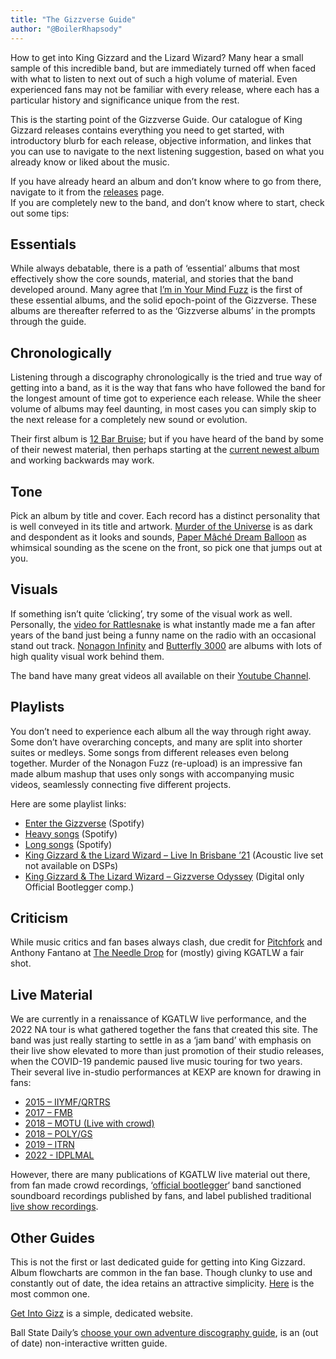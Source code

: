 ```yaml
---
title: "The Gizzverse Guide"
author: "@BoilerRhapsody"
---
```


How to get into King Gizzard and the Lizard Wizard? Many hear a small sample of this incredible band, but are immediately turned off when faced with what to listen to next out of such a high volume of material. Even experienced fans may not be familiar with every release, where each has a particular history and significance unique from the rest.  

This is the starting point of the Gizzverse Guide. Our catalogue of King Gizzard releases contains everything you need to get started, with introductory blurb for each release, objective information, and linkes that you can use to navigate to the next listening suggestion, based on what you already know or liked about the music.

If you have already heard an album and don’t know where to go from there, navigate to it from the [releases](./releases) page.  
If you are completely new to the band, and don’t know where to start, check out some tips:

## Essentials

While always debatable, there is a path of ‘essential’ albums that most effectively show the core sounds, material, and stories that the band developed around. Many agree that [I’m in Your Mind Fuzz](./releases/im-in-your-mind-fuzz/) is the first of these essential albums, and the solid epoch-point of the Gizzverse. These albums are thereafter referred to as the ‘Gizzverse albums’ in the prompts through the guide.

## Chronologically

Listening through a discography chronologically is the tried and true way of getting into a band, as it is the way that fans who have followed the band for the longest amount of time got to experience each release. While the sheer volume of albums may feel daunting, in most cases you can simply skip to the next release for a completely new sound or evolution.

Their first album is [12 Bar Bruise](./releases/12-bar-bruise/); but if you have heard of the band by some of their newest material, then perhaps starting at the [current newest album](./releases/changes/) and working backwards may work.

## Tone

Pick an album by title and cover. Each record has a distinct personality that is well conveyed in its title and artwork. [Murder of the Universe](./releases/murder-of-the-universe/) is as dark and despondent as it looks and sounds, [Paper Mâché Dream Balloon](./releases/paper-mache-dream-balloon/) as whimsical sounding as the scene on the front, so pick one that jumps out at you.

## Visuals

If something isn’t quite ‘clicking’, try some of the visual work as well. Personally, the [video for Rattlesnake](https://www.youtube.com/watch?v=Q-i1XZc8ZwA) is what instantly made me a fan after years of the band just being a funny name on the radio with an occasional stand out track. [Nonagon Infinity](./releases/nonagon-infinity) and [Butterfly 3000](./releases/butterfly-3000) are albums with lots of high quality visual work behind them.

The band have many great videos all available on their [Youtube Channel](https://www.youtube.com/playlist?list=PLjEpdah_kOgfhdncO5YfjdQY9hFzPq-2r).

## Playlists

You don’t need to experience each album all the way through right away. Some don’t have overarching concepts, and many are split into shorter suites or medleys. Some songs from different releases even belong together. Murder of the Nonagon Fuzz (re-upload) is an impressive fan made album mashup that uses only songs with accompanying music videos, seamlessly connecting five different projects.

Here are some playlist links:

* [Enter the Gizzverse](https://www.youtube.com/watch?v=0rXwufFoJYw) (Spotify)  
* [Heavy songs](https://open.spotify.com/playlist/7BfZwU7yVZrmX9XmwkJbaJ?si=54b411c741d24f7f) (Spotify)  
* [Long songs](https://open.spotify.com/playlist/77cYJha9ttoOpZkZQOCid6?si=950dd84376a14818) (Spotify)  
* [King Gizzard & the Lizard Wizard – Live In Brisbane ’21](https://www.youtube.com/playlist?list=PLjcIIEsozEvCSBYMVnGZsEbm31JfsKc2r) (Acoustic live set not available on DSPs)  
* [King Gizzard & The Lizard Wizard – Gizzverse Odyssey](https://www.youtube.com/watch?v=3KIlzA7QO4I&list=WL&index=2&t=13s) (Digital only Official Bootlegger comp.)

## Criticism

While music critics and fan bases always clash, due credit for [Pitchfork](https://pitchfork.com/artists/32633-king-gizzard-the-lizard-wizard/) and Anthony Fantano at [The Needle Drop](https://www.youtube.com/playlist?list=PLW8qY_BtlPqcMWd3nn8E8p3rm3YlcFV0d) for (mostly) giving KGATLW a fair shot.

## Live Material

We are currently in a renaissance of KGATLW live performance, and the 2022 NA tour is what gathered together the fans that created this site. The band was just really starting to settle in as a ‘jam band’ with emphasis on their live show elevated to more than just promotion of their studio releases, when the COVID-19 pandemic paused live music touring for two years. Their several live in-studio performances at KEXP are known for drawing in fans:

* [2015 – IIYMF/QRTRS](https://www.youtube.com/watch?v=4W19twyYD2Q)  
* [2017 – FMB](https://www.youtube.com/watch?v=Qxxz7Tgfsv4)  
* [2018 – MOTU (Live with crowd)](https://www.youtube.com/watch?v=G5Z4bma_tUM)  
* [2018 – POLY/GS](https://www.youtube.com/watch?v=wxwu7FYFSek&t=1510s)  
* [2019 – ITRN](https://www.youtube.com/watch?v=EnmFKS2eDBA)  
* [2022 - IDPLMAL](https://www.youtube.com/watch?v=Jb8UMmrBlC8)  

However, there are many publications of KGATLW live material out there, from fan made crowd recordings, ‘[official bootlegger](./releases#official-bootlegger-program)‘ band sanctioned soundboard recordings published by fans, and label published traditional [live show recordings](./releases/live-in-san-francisco-2016).

## Other Guides

This is not the first or last dedicated guide for getting into King Gizzard.  
Album flowcharts are common in the fan base. Though clunky to use and constantly out of date, the idea retains an attractive simplicity. [Here](https://www.reddit.com/r/KGATLW/comments/lysvvz/i_finally_updated_my_king_gizzard_flowchart_now/) is the most common one.

[Get Into Gizz](https://get-into-gizz.com) is a simple, dedicated website.

Ball State Daily’s [choose your own adventure discography guide](https://www.ballstatedaily.com/byte/article/2021/02/choose-your-own-discography-guide-king-gizzard-the-lizard-wizard), is an (out of date) non-interactive written guide.
